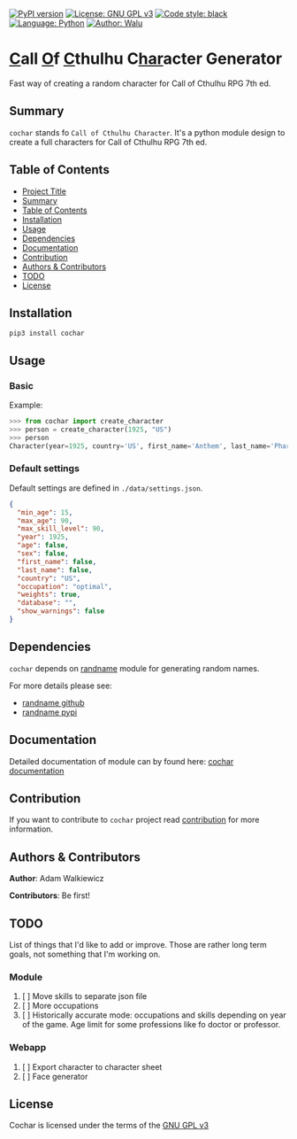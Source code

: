[![PyPI version](https://badge.fury.io/py/cochar.svg)](https://badge.fury.io/py/cochar)
[![License: GNU GPL v3](https://img.shields.io/badge/License-GNU%20GPL%20v3-red.svg)](LICENSE)
[![Code style: black](https://img.shields.io/badge/code%20style-black-000000.svg)](https://github.com/psf/black)
[![Language: Python](https://img.shields.io/badge/Language-Python-blue.svg)](https://shields.io/)
[![Author: Walu](https://img.shields.io/badge/Aurhor-Walu-gray.svg)](https://shields.io/)

# <u>**C**</u>all <u>**O**</u>f <u>**C**</u>thulhu C<u>**har**</u>acter Generator

Fast way of creating a random character for Call of Cthulhu RPG 7th ed.

## Summary

`cochar` stands fo `Call of Cthulhu Character`. It's a python module design to create a full characters for Call of Cthulhu RPG 7th ed.

## Table of Contents

- [Project Title](#call-of-cthulhu-character-generator)
- [Summary](#summary)
- [Table of Contents](#table-of-contents)
- [Installation](#installation)
- [Usage](#usage)
- [Dependencies](#dependencies)
- [Documentation](#documentation)
- [Contribution](#contribution)
- [Authors & Contributors](#authors-&-contributors)
- [TODO](#todo)
- [License](#license)

## Installation

```
pip3 install cochar
```

## Usage

### Basic

Example:

```Python
>>> from cochar import create_character
>>> person = create_character(1925, "US")
>>> person
Character(year=1925, country='US', first_name='Anthem', last_name='Pharr', age=22, sex='M', occupation='doctor of medicine', strength=33, condition=30, size=78, dexterity=40, appearance=23, education=87, intelligence=65, power=50, move_rate=7, luck=38, skills={'first aid': 38, 'language [latin]': 9, 'medicine': 73, 'science [biology]': 48, 'ride': 64, 'anthropology': 6, 'charm': 46, 'intimidate': 32, 'art/craft (sculptor)': 9, 'credit rating': 74, 'doge': 20}, damage_bonus='0', build=0, doge=20, sanity_points=50, magic_points=10, hit_points=10)
```

### Default settings

Default settings are defined in `./data/settings.json`.

```json
{
  "min_age": 15,
  "max_age": 90,
  "max_skill_level": 90,
  "year": 1925,
  "age": false,
  "sex": false,
  "first_name": false,
  "last_name": false,
  "country": "US",
  "occupation": "optimal",
  "weights": true,
  "database": "",
  "show_warnings": false
}
```

## Dependencies

`cochar` depends on [randname](github.com/ajwalkiewicz/randname) module for generating random names.

For more details please see:

- [randname github](github.com/ajwalkiewicz/randname)
- [randname pypi](https://pypi.org/project/rname/)

## Documentation

Detailed documentation of module can by found here:
[cochar documentation](https://ajwalkiewicz.github.io/cochar/_build/html/index.html#)

## Contribution

If you want to contribute to `cochar` project read [contribution](CONTRIBUTION.md) for more information.

## Authors & Contributors

**Author**: Adam Walkiewicz

**Contributors**: Be first!

## TODO

List of things that I'd like to add or improve. Those are rather long term goals, not something that I'm working on.

### Module

1. [ ] Move skills to separate json file
2. [ ] More occupations
3. [ ] Historically accurate mode: occupations and skills depending on year of the game. Age limit for some professions like fo doctor or professor.

### Webapp

1. [ ] Export character to character sheet
2. [ ] Face generator

## License

Cochar is licensed under the terms of the [GNU GPL v3](LICENSE)
